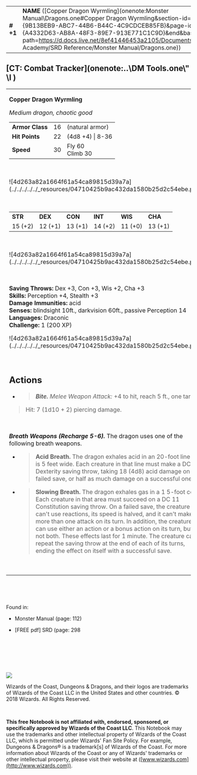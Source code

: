 

|           |                                                                                                                                                                                                                                                                                                                              |        |        |        |     |       |        |
|-----------|------------------------------------------------------------------------------------------------------------------------------------------------------------------------------------------------------------------------------------------------------------------------------------------------------------------------------|--------|--------|--------|-----|-------|--------|
| **\# +1** | **NAME** ([Copper Dragon Wyrmling](onenote:Monster Manual\\Dragons.one#Copper Dragon Wyrmling&section-id={9B13BEB9-ABC7-44B6-B44C-4C9CDCEB85FB}&page-id={A4332D63-AB8A-48F3-89E7-913E771C1C9D}&end&base-path=https://d.docs.live.net/8ef41446453a2105/Documents/Adventure Academy/SRD Reference/Monster Manual/Dragons.one)) | **16** | **22** | **22** | \-  | Notes | 200 XP |

## [CT: Combat Tracker](onenote:..\\DM Tools.one\\" \l )

<table><tbody><tr class="odd"><td><p><strong>Copper Dragon Wyrmling</strong></p><p><em>Medium dragon, chaotic good<br />
</em></p><table><tbody><tr class="odd"><td><strong>Armor Class</strong></td><td>16</td><td>(natural armor)</td></tr><tr class="even"><td><strong>Hit Points</strong></td><td>22</td><td>(4d8 +4) | 8-36</td></tr><tr class="odd"><td><strong>Speed</strong></td><td>30</td><td>Fly 60<br />
Climb 30</td></tr></tbody></table><p> </p><p>![4d263a82a1664f61a54ca89815d39a7a](../../../../../_resources/04710425b9ac432da1580b25d2c54ebe.png)</p><p> </p><table><tbody><tr class="odd"><td><strong>STR</strong></td><td><strong>DEX</strong></td><td><strong>CON</strong></td><td><strong>INT</strong></td><td><strong>WIS</strong></td><td><strong>CHA</strong></td></tr><tr class="even"><td>15 (+2)</td><td>12 (+1)</td><td>13 (+1)</td><td>14 (+2)</td><td>11 (+0)</td><td>13 (+1)</td></tr></tbody></table><p> </p><p>![4d263a82a1664f61a54ca89815d39a7a](../../../../../_resources/04710425b9ac432da1580b25d2c54ebe.png)</p><p> </p><p><strong>Saving Throws:</strong> Dex +3, Con +3, Wis +2, Cha +3<br />
<strong>Skills:</strong> Perception +4, Stealth +3<br />
<strong>Damage Immunities:</strong> acid<br />
<strong>Senses:</strong> blindsight 10ft., darkvision 60ft., passive Perception 14<br />
<strong>Languages:</strong> Draconic<br />
<strong>Challenge:</strong> 1 (200 XP)</p><p>![4d263a82a1664f61a54ca89815d39a7a](../../../../../_resources/04710425b9ac432da1580b25d2c54ebe.png)</p><p> </p><h2 id="actions"><strong>Actions</strong></h2><ul><li><blockquote><p><em><strong>Bite.</strong> Melee Weapon Attack:</em> +4 to hit, reach 5 ft., one target.</p></blockquote></li></ul><blockquote><p>Hit: 7 (1d10 + 2) piercing damage.</p></blockquote><p> </p><p><em><strong>Breath Weapons (Recharge 5-6).</strong></em> The dragon uses one of the following breath weapons.</p><ul><li><blockquote><p><strong>Acid Breath.</strong> The dragon exhales acid in an 20-foot line that is 5 feet wide. Each creature in that line must make a DC 11 Dexterity saving throw, taking 18 (4d8) acid damage on a failed save, or half as much damage on a successful one.</p></blockquote></li><li><blockquote><p><strong>Slowing Breath.</strong> The dragon exhales gas in a 1 5-foot cone. Each creature in that area must succeed on a DC 11 Constitution saving throw. On a failed save, the creature can't use reactions, its speed is halved, and it can't make more than one attack on its turn. In addition, the creature can use either an action or a bonus action on its turn, but not both. These effects last for 1 minute. The creature can repeat the saving throw at the end of each of its turns, ending the effect on itself with a successful save.</p></blockquote></li></ul><p> </p></td></tr></tbody></table>

 

 

Found in:

-   Monster Manual (page: 112)

-   \[FREE pdf\] SRD (page: 298

 

 

 

![](tmp\media\image2.png)

Wizards of the Coast, Dungeons & Dragons, and their logos are trademarks of Wizards of the Coast LLC in the United States and other countries. © 2018 Wizards. All Rights Reserved.

 

**This free Notebook is not affiliated with, endorsed, sponsored, or specifically approved by Wizards of the Coast LLC**. This Notebook may use the trademarks and other intellectual property of Wizards of the Coast LLC, which is permitted under Wizards' Fan Site Policy. For example, Dungeons & Dragons® is a trademark\[s\] of Wizards of the Coast. For more information about Wizards of the Coast or any of Wizards' trademarks or other intellectual property, please visit their website at ([www.wizards.com](http://www.wizards.com)).
